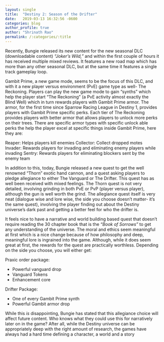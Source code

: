 ```yaml
---
layout: single 
title:  "Destiny 2: Season of the Drifter"
date:   2019-03-13 16:32:56 -0600
categories: blog
author_profile: true
author: "Shrinath Rao"
permalink: /:categories/:title
---
```



Recently, Bungie released its new content for the new seasonal DLC (downloadable content) *“Joker’s Wild,”* and within the first couple of hours it has received multiple mixed reviews. It features a new road map which has more than any other seasonal DLC, but at the same time it features a single track gameplay loop.

Gambit Prime, a new game mode, seems to be the focus of this DLC, and with it a new player versus environment (PvE) game type as well- The Reckoning. Players can play the new game mode to gain “synths” which help the player start “The Reckoning” (a PvE activity almost exactly the Blind Well) which in turn rewards players with Gambit Prime armor. The armor, for the first time since Sparrow Racing League in Destiny 1, provides players with Gambit Prime specific perks. Each tier of The Reckoning provides players with better armor that allows players to unlock more perks on their trees. There are specific armor types with specific unlock able perks the help the player excel at specific things inside Gambit Prime, here they are:

Reaper: Helps players kill enemies
Collector: Collect dropped motes
Invader: Rewards players for invading and eliminating enemy players while invading
Sentry: Rewards players for eliminating blockers sent by the enemy team

In addition to this, today, Bungie released a new quest to get the well renowned “Thorn” exotic hand cannon, and a quest asking players to pledge allegiance to either The Vanguard or The Drifter. This quest has as well been received with mixed feelings. The Thorn quest is not very detailed, involving grinding in both PvE or PvP (player versus player), although the gun is well worth the grind. The allegiance quest itself is very neat (dialogue wise and lore wise, the side you choose doesn’t matter- it’s the same quest), involving the player finding out about the Destiny universe’s dark past and getting a better feel for who the drifter is. 

It feels nice to have a narrative and world building based quest that doesn’t require reading the 30 chapter book that is the *“Book of Sorrows”* to get any understanding of the universe. The moral and ethics seem meaningful at first which is a nice change because of how philosophy and deep, meaningful lore is ingrained into the game. Although, while it does seem great at first, the rewards for the quest are practically worthless. Depending on the side you choose, you will either get:

Praxic order package: 
* Powerful vanguard drop
* Vanguard Tokens
* Enhancement core

Drifter Package:
* One of every Gambit Prime synth
* Powerful Gambit armor drop

While this *is* disappointing, Bungie has stated that this allegiance choice will affect future content. Who knows what they could use this for narratively later on in the game? After all, while the Destiny universe can be appropriately deep with the right amount of research, the games have always had a hard time defining a character, a world and a story
